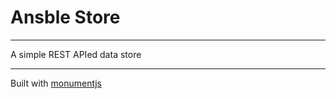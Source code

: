 # Ansble Store
------

A simple REST APIed data store

------

Built with [monumentjs](http://monument.ansble.com)
